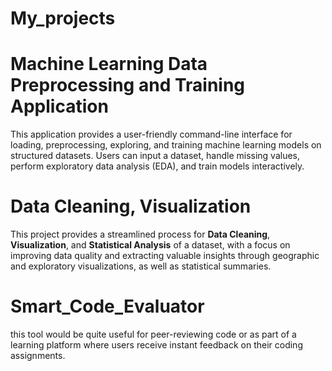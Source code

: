 # My_projects


# Machine Learning Data Preprocessing and Training Application

This application provides a user-friendly command-line interface for loading, preprocessing, exploring, and training machine learning models on structured datasets. Users can input a dataset, handle missing values, perform exploratory data analysis (EDA), and train models interactively.

# Data Cleaning, Visualization

This project provides a streamlined process for **Data Cleaning**, **Visualization**, and **Statistical Analysis** of a dataset, with a focus on improving data quality and extracting valuable insights through geographic and exploratory visualizations, as well as statistical summaries.
# Smart_Code_Evaluator
this tool would be quite useful for peer-reviewing code or as part of a learning platform where users receive instant feedback on their coding assignments.

